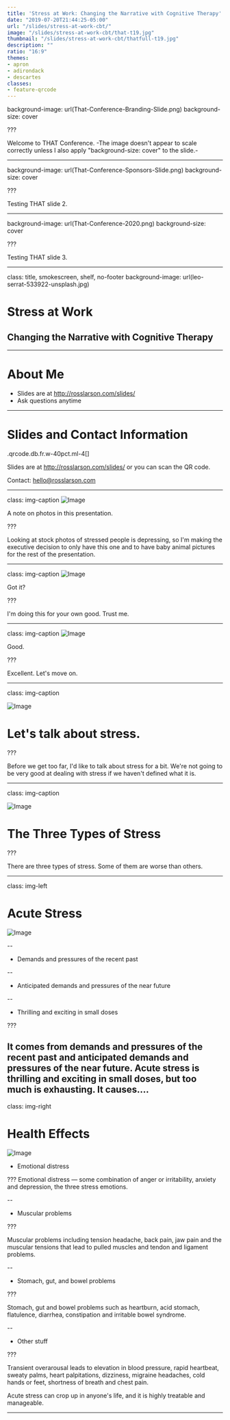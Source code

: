 ```yaml
---
title: 'Stress at Work: Changing the Narrative with Cognitive Therapy'
date: "2019-07-20T21:44:25-05:00"
url: "/slides/stress-at-work-cbt/"
image: "/slides/stress-at-work-cbt/that-t19.jpg"
thumbnail: "/slides/stress-at-work-cbt/thatfull-t19.jpg"
description: ""
ratio: "16:9"
themes:
- apron
- adirondack
- descartes
classes:
- feature-qrcode
---
```

background-image: url(That-Conference-Branding-Slide.png)
background-size: cover

???

Welcome to THAT Conference. 
-The image doesn't appear to scale correctly unless I also apply "background-size: cover" to the slide.-

---
background-image: url(That-Conference-Sponsors-Slide.png)
background-size: cover

???

Testing THAT slide 2.

---
background-image: url(That-Conference-2020.png)
background-size: cover

???

Testing THAT slide 3.

---
class: title, smokescreen, shelf, no-footer
background-image: url(leo-serrat-533922-unsplash.jpg)

# Stress at Work

## Changing the Narrative with Cognitive Therapy

---
# About Me

- Slides are at http://rosslarson.com/slides/
- Ask questions anytime

---
# Slides and Contact Information

.qrcode.db.fr.w-40pct.ml-4[]

Slides are at http://rosslarson.com/slides/ or you can scan the QR code.

Contact: hello@rosslarson.com

---

class: img-caption
![Image](stress-stockPhoto.jpg)

A note on photos in this presentation.

???

Looking at stock photos of stressed people is depressing, so I'm making the executive decision to only have this one and to have baby animal pictures for the rest of the presentation.

---

class: img-caption
![Image](pangolin1.jpg)

Got it?

???

I'm doing this for your own good.  Trust me.

---

class: img-caption
![Image](alpaca1.jpg)

Good.

???

Excellent.  Let's move on.

---
class: img-caption

![Image](puppy4.jpg)

# Let's talk about stress.

???

Before we get too far, I'd like to talk about stress for a bit.  We're not going to be very good at dealing with stress if we haven't defined what it is.

---

class: img-caption

![Image](hpfluffy1.jpg)

# The Three Types of Stress

???

There are three types of stress.  Some of them are worse than others.

---

class: img-left

# Acute Stress


![Image](meerkat1.jpg)

--
- Demands and pressures of the recent past

--
- Anticipated demands and pressures of the near future

--
- Thrilling and exciting in small doses


???

It comes from demands and pressures of the recent past and anticipated demands and pressures of the near future. Acute stress is thrilling and exciting in small doses, but too much is exhausting. It causes....
---
class: img-right

# Health Effects

![Image](kitten4.jpg)

- Emotional distress

???
Emotional distress — some combination of anger or irritability, anxiety and depression, the three stress emotions.

--
- Muscular problems

???

Muscular problems including tension headache, back pain, jaw pain and the muscular tensions that lead to pulled muscles and tendon and ligament problems.

--
- Stomach, gut, and bowel problems

???

Stomach, gut and bowel problems such as heartburn, acid stomach, flatulence, diarrhea, constipation and irritable bowel syndrome.

--
- Other stuff

???

Transient overarousal leads to elevation in blood pressure, rapid heartbeat, sweaty palms, heart palpitations, dizziness, migraine headaches, cold hands or feet, shortness of breath and chest pain. 

Acute stress can crop up in anyone's life, and it is highly treatable and manageable.

---